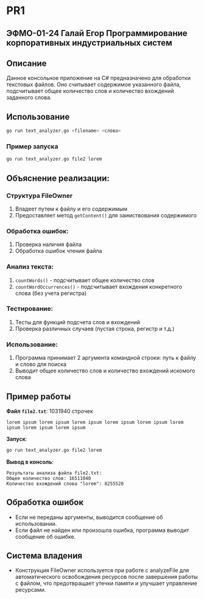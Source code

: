 # PR1
## ЭФМО-01-24 Галай Егор Программирование корпоративных индустриальных систем
## Описание
Данное консольное приложение на C# предназначено для обработки текстовых файлов. Оно считывает содержимое указанного файла, подсчитывает общее количество слов и количество вхождений заданного слова.

## Использование

```sh
go run text_analyzer.go <filename> <слово>
```

### Пример запуска

```sh
go run text_analyzer.go file2 lorem
```

## Объяснение реализации:

### Структура FileOwner

1. Владеет путем к файлу и его содержимым
2. Предоставляет метод `getContent()` для заимствования содержимого

### Обработка ошибок:

1. Проверка наличия файла
2. Обработка ошибок чтения файла

### Анализ текста:

1. `countWords()` - подсчитывает общее количество слов
2. `countWordOccurrences()` - подсчитывает вхождения конкретного слова (без учета регистра)

### Тестирование:

1. Тесты для функций подсчета слов и вхождений
2. Проверка различных случаев (пустая строка, регистр и т.д.)

### Использование:

1. Программа принимает 2 аргумента командной строки: путь к файлу и слово для поиска
2. Выводит общее количество слов и количество вхождений искомого слова

## Пример работы
**Файл `file2.txt`**: 1031940 строчек
```
lorem ipsum lorem ipsum lorem ipsum lorem ipsum lorem ipsum lorem ipsum lorem ipsum lorem ipsum
```
**Запуск**:
```sh
go run text_analyzer.go file2 lorem
```
**Вывод в консоль**:
```
Результаты анализа файла file2.txt:
Общее количество слов: 16511040
Количество вхождений слова "lorem": 8255520
```

## Обработка ошибок
- Если не переданы аргументы, выводится сообщение об использовании.
- Если файл не найден или произошла ошибка, программа выводит сообщение об ошибке.

## Система владения
- Конструкция FileOwner используется при работе с analyzeFile для автоматического освобождения ресурсов после завершения работы с файлом, что предотвращает утечки памяти и улучшает управление ресурсами.
